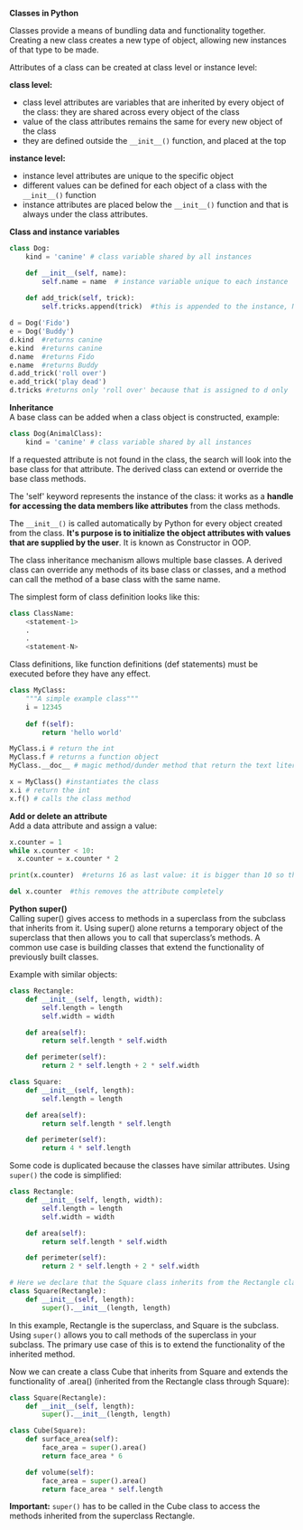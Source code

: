**Classes in Python**  

Classes provide a means of bundling data and functionality together. Creating a 
new class creates a new type of object, allowing new instances of that type to be 
made.

Attributes of a class can be created at class level or instance level:

**class level:**
* class level attributes are variables that are inherited by every object of the class: they are shared across every object of the class
* value of the class attributes remains the same for every new object of the class
* they are defined outside the `__init__()` function, and placed at the top

**instance level:**
* instance level attributes are unique to the specific object
* different values can be defined for each object of a class with the `__init__()` function
* instance attributes are placed below the `__init__()` function and that is always under the class attributes.

**Class and instance variables**  
```py
class Dog:
    kind = 'canine' # class variable shared by all instances

    def __init__(self, name):
        self.name = name  # instance variable unique to each instance
        
    def add_trick(self, trick):
        self.tricks.append(trick)  #this is appended to the instance, NOT the class

d = Dog('Fido')
e = Dog('Buddy')
d.kind  #returns canine
e.kind  #returns canine
d.name  #returns Fido
e.name  #returns Buddy
d.add_trick('roll over')
e.add_trick('play dead')
d.tricks #returns only 'roll over' because that is assigned to d only
```

**Inheritance**  
A base class can be added when a class object is constructed, example:  
```py
class Dog(AnimalClass):
    kind = 'canine' # class variable shared by all instances
```
If a requested attribute is not found in the class, the search will look into the base class for that attribute. The derived class can extend or override the base class methods.

The 'self' keyword represents the instance of the class: it works as a **handle for accessing the data members like attributes** from the class methods.

The `__init__()` is called automatically by Python for every object created from the class. **It's purpose is to initialize the object attributes with values that are supplied by the user**. It is known as Constructor in OOP.

The class inheritance mechanism allows multiple base classes. A derived class 
can override any methods of its base class or classes, and a method can call 
the method of a base class with the same name.

The simplest form of class definition looks like this:
```py
class ClassName:
    <statement-1>
    .
    .
    <statement-N>
```
Class definitions, like function definitions (def statements) must be executed 
before they have any effect.
```py
class MyClass:
    """A simple example class"""
    i = 12345
    
    def f(self):
        return 'hello world'

MyClass.i # return the int
MyClass.f # returns a function object
MyClass.__doc__ # magic method/dunder method that return the text literal

x = MyClass() #instantiates the class
x.i # return the int
x.f() # calls the class method
```

**Add or delete an attribute**  
Add a data attribute and assign a value:  
```py
x.counter = 1
while x.counter < 10:
  x.counter = x.counter * 2

print(x.counter)  #returns 16 as last value: it is bigger than 10 so the loop stops

del x.counter  #this removes the attribute completely
```

**Python super()**  
Calling super() gives access to methods in a superclass from the subclass that inherits from it. Using super() alone returns a temporary object of the superclass that then allows you to call that superclass’s methods. A common use case is building classes that extend the functionality of previously built classes.

Example with similar objects:
```py
class Rectangle:
    def __init__(self, length, width):
        self.length = length
        self.width = width

    def area(self):
        return self.length * self.width

    def perimeter(self):
        return 2 * self.length + 2 * self.width

class Square:
    def __init__(self, length):
        self.length = length

    def area(self):
        return self.length * self.length

    def perimeter(self):
        return 4 * self.length
```
Some code is duplicated because the classes have similar attributes. Using `super()` the code is simplified:
```py
class Rectangle:
    def __init__(self, length, width):
        self.length = length
        self.width = width

    def area(self):
        return self.length * self.width

    def perimeter(self):
        return 2 * self.length + 2 * self.width

# Here we declare that the Square class inherits from the Rectangle class
class Square(Rectangle):
    def __init__(self, length):
        super().__init__(length, length)
```
In this example, Rectangle is the superclass, and Square is the subclass. Using `super()` allows you to call methods of the superclass in your subclass. The primary use case of this is to extend the functionality of the inherited method.

Now we can create a class Cube that inherits from Square and extends the functionality of .area() (inherited from the Rectangle class through Square):
```py
class Square(Rectangle):
    def __init__(self, length):
        super().__init__(length, length)

class Cube(Square):
    def surface_area(self):
        face_area = super().area()
        return face_area * 6

    def volume(self):
        face_area = super().area()
        return face_area * self.length
```
**Important:** `super()` has to be called in the Cube class to access the methods inherited from the superclass Rectangle.
